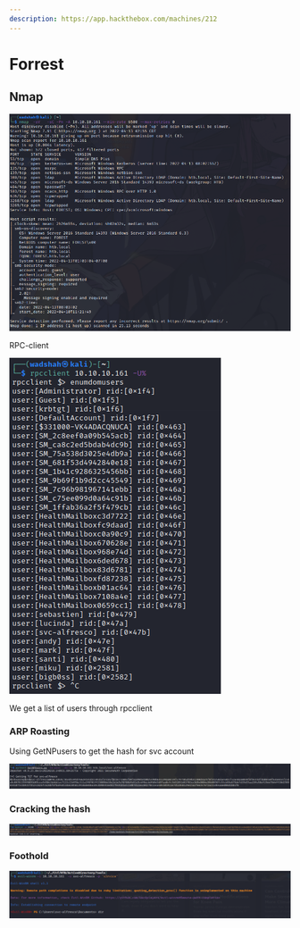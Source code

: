 ```yaml
---
description: https://app.hackthebox.com/machines/212
---
```


# Forrest

## Nmap

![](<../../.gitbook/assets/image (1) (1).png>)

RPC-client

![](<../../.gitbook/assets/image (4) (1) (1).png>)

We get a list of users through rpcclient



### ARP Roasting

Using GetNPusers to get the hash for svc account

![](<../../.gitbook/assets/image (2) (1).png>)

### Cracking the hash

![](<../../.gitbook/assets/image (3) (1) (2).png>)

### Foothold

![](<../../.gitbook/assets/image (5) (1) (1) (1).png>)
